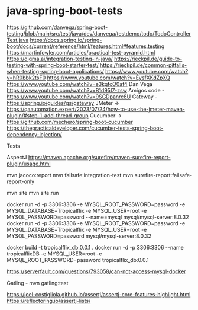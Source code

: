 # java-spring-boot-tests

https://github.com/danvega/spring-boot-testing/blob/main/src/test/java/dev/danvega/testdemo/todo/TodoControllerTest.java
https://docs.spring.io/spring-boot/docs/current/reference/html/features.html#features.testing
https://martinfowler.com/articles/practical-test-pyramid.html
https://digma.ai/integration-testing-in-java/
https://rieckpil.de/guide-to-testing-with-spring-boot-starter-test/
https://rieckpil.de/common-pitfalls-when-testing-spring-boot-applications/
https://www.youtube.com/watch?v=hR0bbk2tsF0
https://www.youtube.com/watch?v=EysfXKdZpXQ
https://www.youtube.com/watch?v=e3kgfcO0af4
Dan Vega https://www.youtube.com/watch?v=B1d95I7-zsw
Amigos code - https://www.youtube.com/watch?v=9SGDpanrc8U
Gateway - https://spring.io/guides/gs/gateway
JMeter -> https://qaautomation.expert/2023/07/24/how-to-use-the-jmeter-maven-plugin/#step-1-add-thread-group
Cucumber -> https://github.com/mechero/spring-boot-cucumber
https://thepracticaldeveloper.com/cucumber-tests-spring-boot-dependency-injection/

Tests

AspectJ
https://maven.apache.org/surefire/maven-surefire-report-plugin/usage.html

mvn jacoco:report
mvn failsafe:integration-test
mvn surefire-report:failsafe-report-only

mvn site
mvn site:run


docker run -d -p 3306:3306 -e MYSQL_ROOT_PASSWORD=password -e MYSQL_DATABASE=Tropicalflix -e MYSQL_USER=root -e MYSQL_PASSWORD=password --name=mysql mysql/mysql-server:8.0.32
docker run -d -p 3306:3306 -e MYSQL_ROOT_PASSWORD=password -e MYSQL_DATABASE=Tropicalflix -e MYSQL_USER=root -e MYSQL_PASSWORD=password mysql/mysql-server:8.0.32


docker build -t tropicalflix_db:0.0.1 .
docker run -d -p 3306:3306 --name tropicalflixDB -e MYSQL_USER=root -e MYSQL_ROOT_PASSWORD=password tropicalflix_db:0.0.1

https://serverfault.com/questions/793058/can-not-access-mysql-docker

Gatling - mvn gatling:test

https://joel-costigliola.github.io/assertj/assertj-core-features-highlight.html
https://reflectoring.io/assertj-lists/